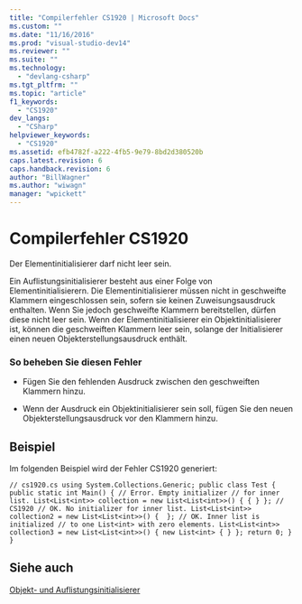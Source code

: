```yaml
---
title: "Compilerfehler CS1920 | Microsoft Docs"
ms.custom: ""
ms.date: "11/16/2016"
ms.prod: "visual-studio-dev14"
ms.reviewer: ""
ms.suite: ""
ms.technology: 
  - "devlang-csharp"
ms.tgt_pltfrm: ""
ms.topic: "article"
f1_keywords: 
  - "CS1920"
dev_langs: 
  - "CSharp"
helpviewer_keywords: 
  - "CS1920"
ms.assetid: efb4782f-a222-4fb5-9e79-8bd2d380520b
caps.latest.revision: 6
caps.handback.revision: 6
author: "BillWagner"
ms.author: "wiwagn"
manager: "wpickett"
---
```

# Compilerfehler CS1920
Der Elementinitialisierer darf nicht leer sein.  
  
 Ein Auflistungsinitialisierer besteht aus einer Folge von Elementinitialisierern. Die Elementinitialisierer müssen nicht in geschweifte Klammern eingeschlossen sein, sofern sie keinen Zuweisungsausdruck enthalten. Wenn Sie jedoch geschweifte Klammern bereitstellen, dürfen diese nicht leer sein. Wenn der Elementinitialisierer ein Objektinitialisierer ist, können die geschweiften Klammern leer sein, solange der Initialisierer einen neuen Objekterstellungsausdruck enthält.  
  
### So beheben Sie diesen Fehler  
  
-   Fügen Sie den fehlenden Ausdruck zwischen den geschweiften Klammern hinzu.  
  
-   Wenn der Ausdruck ein Objektinitialisierer sein soll, fügen Sie den neuen Objekterstellungsausdruck vor den Klammern hinzu.  
  
## Beispiel  
 Im folgenden Beispiel wird der Fehler CS1920 generiert:  
  
```  
// cs1920.cs using System.Collections.Generic; public class Test { public static int Main() { // Error. Empty initializer // for inner list. List<List<int>> collection = new List<List<int>>() { { } }; // CS1920 // OK. No initializer for inner list. List<List<int>> collection2 = new List<List<int>>() {  }; // OK. Inner list is initialized // to one List<int> with zero elements. List<List<int>> collection3 = new List<List<int>>() { new List<int> { } }; return 0; } }  
```  
  
## Siehe auch  
 [Objekt\- und Auflistungsinitialisierer](../../csharp/programming-guide/classes-and-structs/object-and-collection-initializers.md)